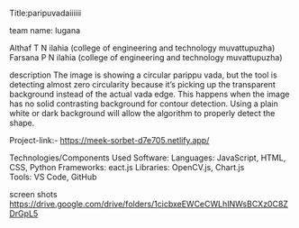 Title:paripuvadaiiiiii

team name: lugana

Althaf T N ilahia (college of engineering and technology muvattupuzha)
Farsana P N ilahia (college of engineering and technology muvattupuzha)

description
The image is showing a circular parippu vada, but the tool is detecting almost zero circularity because it’s picking up the transparent background instead of the actual vada edge.
This happens when the image has no solid contrasting background for contour detection.
Using a plain white or dark background will allow the algorithm to properly detect the shape.

Project-link:-  https://meek-sorbet-d7e705.netlify.app/

Technologies/Components Used
Software:
Languages: JavaScript, HTML, CSS, Python
Frameworks: eact.js
Libraries: OpenCV.js, Chart.js
Tools: VS Code, GitHub

screen shots
https://drive.google.com/drive/folders/1cicbxeEWCeCWLhINWsBCXz0C8ZDrGpL5
